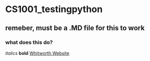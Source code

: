 # CS1001_testingpython

## remeber, must be a .MD file for this to work
### what does this do? 
*italics* **bold**
[Whitworth Website](https://pirateport.whitworth.edu/)
